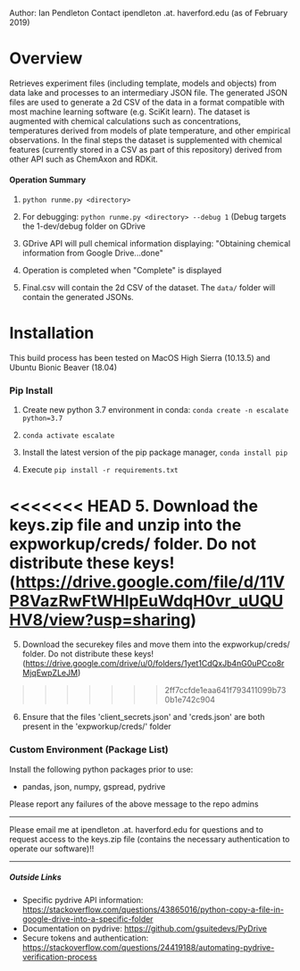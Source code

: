 Author: Ian Pendleton 
Contact ipendleton .at. haverford.edu (as of February 2019)

Overview
=================
Retrieves experiment files (including template, models and objects) from data lake and processes to an intermediary
JSON file.  The generated JSON files are used to generate a 2d CSV of the data in a format compatible with most 
machine learning software (e.g. SciKit learn).  The dataset is augmented with chemical calculations such as concentrations, 
temperatures derived from models of plate temperature, and other empirical observations.  In the final steps the dataset 
is supplemented with chemical features (currently stored in a CSV as part of this repository) derived from other API 
such as ChemAxon and RDKit.
 
#### Operation Summary
1. `python runme.py <directory>` 
  
2. For debugging:  `python runme.py <directory> --debug 1` (Debug targets the 1-dev/debug folder on GDrive
  
3. GDrive API will pull chemical information displaying: "Obtaining chemical information from Google Drive...done" 

4. Operation is completed when "Complete" is displayed

5. Final.csv will contain the 2d CSV of the dataset.  The `data/` folder will contain the generated JSONs.

Installation
============
  This build process has been tested on MacOS High Sierra (10.13.5) and Ubuntu Bionic Beaver (18.04)
  
### Pip Install

1. Create new python 3.7 environment in conda: `conda create -n escalate python=3.7`

2. `conda activate escalate`

3. Install the latest version of the pip package manager, `conda install pip`

4. Execute `pip install -r requirements.txt`
   
<<<<<<< HEAD
5. Download the keys.zip file and unzip into the expworkup/creds/ folder. Do not distribute these keys! (https://drive.google.com/file/d/11VP8VazRwFtWHlpEuWdqH0vr_uUQUHV8/view?usp=sharing)
=======
5. Download the securekey files and move them into the expworkup/creds/ folder. Do not distribute these keys! (https://drive.google.com/drive/u/0/folders/1yet1CdQxJb4nG0uPCco8rMjqEwpZLeJM)
>>>>>>> 2ff7ccfde1eaa641f793411099b730b1e742c904
6. Ensure that the files 'client_secrets.json' and 'creds.json' are both present in the 'expworkup/creds/' folder

### Custom Environment (Package List)
Install the following python packages prior to use:
- pandas, json, numpy, gspread, pydrive

Please report any failures of the above message to the repo admins

----------------

Please email me at ipendleton .at. haverford.edu for questions and to request access to the keys.zip file 
(contains the necessary authentication to operate our software)!!

----------------

##### Outside Links
* Specific pydrive API information: https://stackoverflow.com/questions/43865016/python-copy-a-file-in-google-drive-into-a-specific-folder
* Documentation on pydrive: https://github.com/gsuitedevs/PyDrive
* Secure tokens and authentication: https://stackoverflow.com/questions/24419188/automating-pydrive-verification-process
